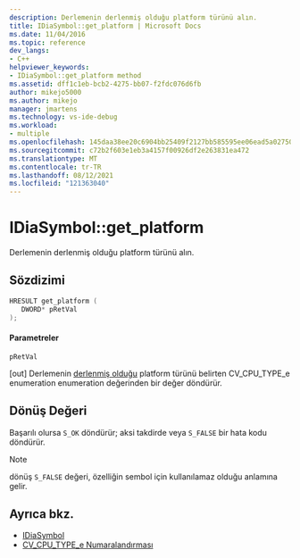 ```yaml
---
description: Derlemenin derlenmiş olduğu platform türünü alın.
title: IDiaSymbol::get_platform | Microsoft Docs
ms.date: 11/04/2016
ms.topic: reference
dev_langs:
- C++
helpviewer_keywords:
- IDiaSymbol::get_platform method
ms.assetid: dff1c1eb-bcb2-4275-bb07-f2fdc076d6fb
author: mikejo5000
ms.author: mikejo
manager: jmartens
ms.technology: vs-ide-debug
ms.workload:
- multiple
ms.openlocfilehash: 145daa38ee20c6904bb25409f2127bb585595ee06ead5a027503f115bfb6791c
ms.sourcegitcommit: c72b2f603e1eb3a4157f00926df2e263831ea472
ms.translationtype: MT
ms.contentlocale: tr-TR
ms.lasthandoff: 08/12/2021
ms.locfileid: "121363040"
---
```

# <a name="idiasymbolget_platform"></a>IDiaSymbol::get_platform
Derlemenin derlenmiş olduğu platform türünü alın.

## <a name="syntax"></a>Sözdizimi

```C++
HRESULT get_platform ( 
   DWORD* pRetVal
);
```

#### <a name="parameters"></a>Parametreler
 `pRetVal`

[out] Derlemenin [derlenmiş olduğu](../../debugger/debug-interface-access/cv-cpu-type-e.md) platform türünü belirten CV_CPU_TYPE_e enumeration enumeration değerinden bir değer döndürür.

## <a name="return-value"></a>Dönüş Değeri
 Başarılı olursa `S_OK` döndürür; aksi takdirde veya `S_FALSE` bir hata kodu döndürür.

> [!NOTE]
> dönüş `S_FALSE` değeri, özelliğin sembol için kullanılamaz olduğu anlamına gelir.

## <a name="see-also"></a>Ayrıca bkz.
- [IDiaSymbol](../../debugger/debug-interface-access/idiasymbol.md)
- [CV_CPU_TYPE_e Numaralandırması](../../debugger/debug-interface-access/cv-cpu-type-e.md)
